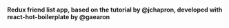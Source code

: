 #### Redux friend list app, based on the tutorial by @jchapron, developed with react-hot-boilerplate by @gaearon
